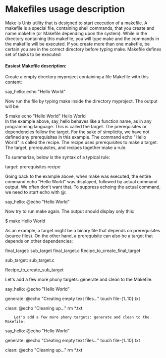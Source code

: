 <h1/>Makefiles usage description </h1>

Make is Unix utility that is designed to start execution of a makefile. A makefile is a special file, containing shell commands, that you create and name makefile (or Makefile depending upon the system). While in the directory containing this makefile, you will type make and the commands in the makefile will be executed. If you create more than one makefile, be certain you are in the correct directory before typing make. Makefile defines set of tasks to be executed

<h4/>Easiest Makefile description:</h4>

Create a empty directory myproject containing a file Makefile with this content:

  say_hello:
          echo "Hello World"

Now run the file by typing make inside the directory myproject. The output will be:

  $ make
  echo "Hello World"
  Hello World        
In the example above, say_hello behaves like a function name, as in any programming language. This is called the target. The prerequisites or dependencies follow the target. For the sake of simplicity, we have not defined any prerequisites in this example. The command echo "Hello World" is called the recipe. The recipe uses prerequisites to make a target. The target, prerequisites, and recipes together make a rule.

To summarize, below is the syntax of a typical rule:

  target: prerequisites
  <TAB> recipe

Going back to the example above, when make was executed, the entire command echo "Hello World" was displayed, followed by actual command output. We often don't want that. To suppress echoing the actual command, we need to start echo with @:

say_hello:
        @echo "Hello World"

Now try to run make again. The output should display only this:

$ make
Hello World

As an example, a target might be a binary file that depends on prerequisites (source files). On the other hand, a prerequisite can also be a target that depends on other dependencies:

  final_target: sub_target final_target.c
          Recipe_to_create_final_target

  sub_target: sub_target.c

  Recipe_to_create_sub_target


Let's add a few more phony targets: generate and clean to the Makefile:

say_hello:
        @echo "Hello World"

generate:
        @echo "Creating empty text files..."
        touch file-{1..10}.txt

clean:
        @echo "Cleaning up..."
        rm *.txt

        Let's add a few more phony targets: generate and clean to the Makefile:

say_hello:
      @echo "Hello World"

generate:
      @echo "Creating empty text files..."
      touch file-{1..10}.txt

clean:
      @echo "Cleaning up..."
      rm *.txt
